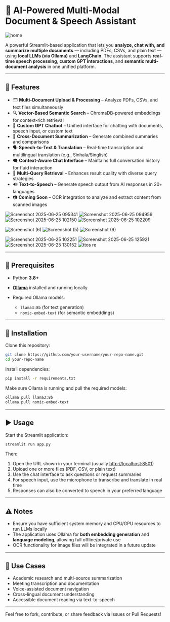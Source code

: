 # 🧠 AI-Powered Multi-Modal Document & Speech Assistant
![home](https://github.com/user-attachments/assets/a4c1a1d1-3c47-46a0-a512-f9a1054c9afb)

A powerful Streamlit-based application that lets you **analyze, chat with, and summarize multiple documents** — including PDFs, CSVs, and plain text — using **local LLMs (via Ollama)** and **LangChain**. The assistant supports **real-time speech processing**, **custom GPT interactions**, and **semantic multi-document analysis** in one unified platform.

---

## 🚀 Features

* 🗂️ **Multi-Document Upload & Processing** – Analyze PDFs, CSVs, and text files simultaneously
* 🔍 **Vector-Based Semantic Search** – ChromaDB-powered embeddings for context-rich retrieval
* 🧠 **Custom GPT Chatbot** – Unified interface for chatting with documents, speech input, or custom text
* 📄 **Cross-Document Summarization** – Generate combined summaries and comparisons
* 🗣️ **Speech-to-Text & Translation** – Real-time transcription and multilingual translation (e.g., Sinhala/Singlish)
* 🗨️ **Context-Aware Chat Interface** – Maintains full conversation history for fluid interaction
* 🧾 **Multi-Query Retrieval** – Enhances result quality with diverse query strategies
* 🔊 **Text-to-Speech** – Generate speech output from AI responses in 20+ languages
* 📷 **Coming Soon** – OCR integration to analyze and extract content from scanned images

![Screenshot 2025-06-25 095341](https://github.com/user-attachments/assets/cfde0872-dd7b-4f4c-9f72-4ea9361fb835)
![Screenshot 2025-06-25 094959](https://github.com/user-attachments/assets/065f3882-3d28-409e-89d5-35612b9569c0)
![Screenshot 2025-06-25 102150](https://github.com/user-attachments/assets/d7b4e69e-613a-4356-9500-3bd1d941143e)
![Screenshot 2025-06-25 102209](https://github.com/user-attachments/assets/703a1a0a-dda5-446b-879d-3d92bbe59d2e)

![Screenshot (6)](https://github.com/user-attachments/assets/808e4dea-2d84-4c22-99b8-6fd886028949)
![Screenshot (5)](https://github.com/user-attachments/assets/8f35308b-fac6-44d9-b5ca-764234a000a7)
![Screenshot (9)](https://github.com/user-attachments/assets/eb852d80-3be3-462a-9235-a7817b426f22)

![Screenshot 2025-06-25 102251](https://github.com/user-attachments/assets/f4ba42e8-79af-4a97-b024-b7acca6b8369)
![Screenshot 2025-06-25 125921](https://github.com/user-attachments/assets/5214abd9-5286-45ab-9106-ddb6cbfffdae)
![Screenshot 2025-06-25 130152](https://github.com/user-attachments/assets/7d932204-9868-4cf6-ac25-2ef1db1edb9e)
![ttos re](https://github.com/user-attachments/assets/47123e1c-912e-49f5-b633-01dd5dd60293)

---

## 🧩 Prerequisites

* Python **3.8+**
* [**Ollama**](https://ollama.com/) installed and running locally
* Required Ollama models:

  * `llama3:8b` (for text generation)
  * `nomic-embed-text` (for semantic embeddings)

---

## 🔧 Installation

Clone this repository:

```bash
git clone https://github.com/your-username/your-repo-name.git
cd your-repo-name
```

Install dependencies:

```bash
pip install -r requirements.txt
```

Make sure Ollama is running and pull the required models:

```bash
ollama pull llama3:8b
ollama pull nomic-embed-text
```

---

## ▶️ Usage

Start the Streamlit application:

```bash
streamlit run app.py
```

Then:

1. Open the URL shown in your terminal (usually [http://localhost:8501](http://localhost:8501))
2. Upload one or more files (PDF, CSV, or plain text)
3. Use the chat interface to ask questions or request summaries
4. For speech input, use the microphone to transcribe and translate in real time
5. Responses can also be converted to speech in your preferred language

---

## ⚠️ Notes

* Ensure you have sufficient system memory and CPU/GPU resources to run LLMs locally
* The application uses Ollama for **both embedding generation** and **language modeling**, allowing full offline/private use
* OCR functionality for image files will be integrated in a future update

---

## 📌 Use Cases

* Academic research and multi-source summarization
* Meeting transcription and documentation
* Voice-assisted document navigation
* Cross-lingual document understanding
* Accessible document reading via text-to-speech

---

Feel free to fork, contribute, or share feedback via Issues or Pull Requests!
